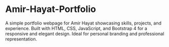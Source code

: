 # Amir-Hayat-Portfolio
A simple portfolio webpage for Amir Hayat showcasing skills, projects, and experience. Built with HTML, CSS, JavaScript, and Bootstrap 4 for a responsive and elegant design. Ideal for personal branding and professional representation.
